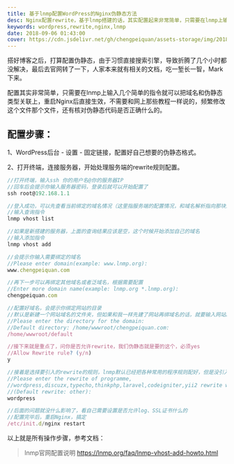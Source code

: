```yaml
---
title: 基于lnmp配置WordPress的Nginx伪静态方法
desc: Nginx配置rewrite，基于lnmp搭建的话，其实配置起来非常简单，只需要在lnmp上输入几个简单的指令就可以把域名和伪静态类型关联上，重启Nginx后直接生效~
keywords: wordpress,rewrite,nginx,lnmp
date: 2018-09-06 01:43:00
cover: https://cdn.jsdelivr.net/gh/chengpeiquan/assets-storage/img/2018/09/1-2.jpg
---
```


搭好博客之后，打算配置伪静态，由于习惯直接搜索引擎，导致折腾了几个小时都没解决，最后去官网转了一下，人家本来就有相关的文档，吃一堑长一智，Mark下来。

配置其实非常简单，只需要在lnmp上输入几个简单的指令就可以把域名和伪静态类型关联上，重启Nginx后直接生效，不需要和网上那些教程一样说的，频繁修改这个文件那个文件，还有核对伪静态代码是否正确什么的。

## 配置步骤：

1、WordPress后台 - 设置 - 固定链接，配置好自己想要的伪静态格式。

2、打开终端，连接服务器，开始处理服务端的rewrite规则配置。

```javascript
//打开终端，输入ssh 你的用户名@你的服务器IP
//回车后会提示你输入服务器密码，登录后就可以开始配置了
ssh root@192.168.1.1

//登入成功，可以先查看当前绑定的域名情况（这里指服务端的配置情况，和域名解析指向那块没关系）
//输入查询指令
lnmp vhost list

//如果是新搭建的服务器，上面的查询结果应该是空，这个时候开始添加自己的域名
//输入添加指令
lnmp vhost add

//会提示你输入需要绑定的域名
//Please enter domain(example: www.lnmp.org): 
www.chengpeiquan.com

//再下一步可以再绑定其他域名或者泛域名，根据需要配置
//Enter more domain name(example: lnmp.org *.lnmp.org): 
chengpeiquan.com    

//配置好域名，会提示你绑定网站的目录
//默认是新建一个网站域名的文件夹，但如果和我一样先建了网站再绑域名的话，就要输入网站的目录了（从根目录开始）
//Please enter the directory for the domain: 
//Default directory: /home/wwwroot/chengpeiquan.com: 
/home/wwwroot/default

//接下来就是重点了，问你是否允许rewrite，我们伪静态就是要的这个，必须yes
//Allow Rewrite rule? (y/n) 
y

//接着是选择要引入的rewrite的规则，lnmp默认已经把各种常用的程序规则配好，但是没引入，所以在这个步骤就需要根据自己的需求引入想要的配置
//Please enter the rewrite of programme, 
//wordpress,discuzx,typecho,thinkphp,laravel,codeigniter,yii2 rewrite was exist.
//(Default rewrite: other): 
wordpress

//后面的问题就没什么影响了，看自己需要设置是否允许log、SSL证书什么的
//配置完毕后，重启Nginx，搞定
/etc/init.d/nginx restart
```

以上就是所有操作步骤，参考文档：

>lnmp官网配置说明 https://lnmp.org/faq/lnmp-vhost-add-howto.html